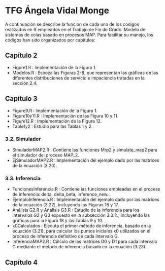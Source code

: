 # TFG Ángela Vidal Monge

A continuación se describe la funcion de cada uno de los códigos realizados en R empleados en el Trabajo de Fin de Grado: Modelo de sistemas de colas basado en procesos MAP. Para facilitar su manejo, los códigos han sido organizados por capítulos:

## Capítulo 2
- Figure1.R : Implementación de la Figura 1.
- Modelos.R : Esboza las Figuras 2-8, que representan las gráficas de las diferentes distribuciones de servicio e impaciencia tratadas en la sección 2.4.


## Capítulo 3
- Figure9.R :  Implementación de la Figura 1.
- Figure10y11.R :  Implementación de las Figura 10 y 11.
- Figure12.R : Implementación de la Figura 12.
- Table1y2 : Estudio para las Tablas 1 y 2.

### 3.2. Simulador
- SimuladorMAP2.R : Contiene las funciones Mrp2 y simulate_map2 para el simulador del proceso MAP_2.
- EjSimuladorMAP2.R : Implementación del ejemplo dado por las matrices de la ecuación (3.20).

### 3.3. Inferencia
- FuncionesInferencia.R : Contiene las funciones empleadas en el proceso de inferencia: delta, delta_beta, inference_new...
- EjemploInferencia.R : Implementación del ejemplo dado por las matrices de la ecuación (3.22), incluyendo las Figuras 16 y 17.
- Análisis G2.R y Análisis G3.R : Estudio de la inferencia para los intervalos G2 y G3 expuesto en la subsección 3.3.2., incluyendo las gráficas para la Figura 18 y las Tablas 9 y 10.
- x0Calculados : Ejecuta el primer método de inferencia, basado en la ecuación (3.21), para calcular los puntos iniciales x0 utilizados en el proceso de inferencia definitivo de cada intervalo G.
- InferenciaMAP2.R : Cálculo de las matrices D0 y D1 para cada intervalo G mediante el método de inferencia basado en la ecuación (3.23).


## Capítulo 4

